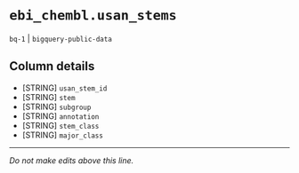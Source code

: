 # `ebi_chembl.usan_stems`
`bq-1` | `bigquery-public-data`

## Column details
* [STRING]    `usan_stem_id`
* [STRING]    `stem`
* [STRING]    `subgroup`
* [STRING]    `annotation`
* [STRING]    `stem_class`
* [STRING]    `major_class`

-------------------------------------------------------------------------------
*Do not make edits above this line.*
